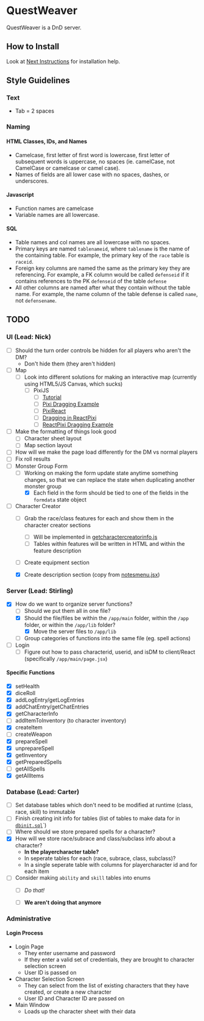 # QuestWeaver
QuestWeaver is a DnD server.

## How to Install
Look at [Next Instructions](./next.md) for installation help.


## Style Guidelines

### Text
- Tab = 2 spaces

### Naming

#### HTML Classes, IDs, and Names
- Camelcase, first letter of first word is lowercase, first letter of subsequent words is uppercase, no spaces (ie. camelCase, not CamelCase or camelcase or camel case). 
- Names of fields are all lower case with no spaces, dashes, or underscores.

#### Javascript
- Function names are camelcase
- Variable names are all lowercase.

#### SQL
- Table names and col names are all lowercase with no spaces.
- Primary keys are named `tablenameid`, where `tablename` is the name of the containing table. For example, the primary key of the `race` table is `raceid`.
- Foreign key columns are named the same as the primary key they are referencing. For example, a FK column would be called `defenseid` if it contains references to the PK `defenseid` of the table `defense` 
- All other columns are named after what they contain without the table name. For example, the name column of the table defense is called `name`, not `defensename`.



## TODO

### UI (Lead: Nick)
- [ ] Should the turn order controls be hidden for all players who aren't the DM?
  - Don't hide them (they aren't hidden)
- [ ] Map
  - [ ] Look into different solutions for making an interactive map (currently using HTML5/JS Canvas, which sucks)
    - [ ] PixiJS 
      - [ ] [Tutorial](https://blog.logrocket.com/getting-started-pixijs-react-create-canvas/)
      - [ ] [Pixi Dragging Example](https://pixijs.com/examples/events/dragging)
      - [ ] [PixiReact](https://pixijs.io/pixi-react/)
      - [ ] [Dragging in ReactPixi](https://roxgarage.medium.com/react-pixi-pt-1-dragging-a99f8e78f486)
      - [ ] [ReactPixi Dragging Example](https://codepen.io/inlet/pen/qBdjvdP) 
- [ ] Make the formatting of things look good
  - [ ] Character sheet layout
  - [ ] Map section layout
- [ ] How will we make the page load differently for the DM vs normal players
- [ ] Fix roll results
- [ ] Monster Group Form
  - [ ] Working on making the form update state anytime something changes, so that we can replace the state when duplicating another monster group
    - [x] Each field in the form should be tied to one of the fields in the `formdata` state object
- [ ] Character Creator
  - [ ] Grab the race/class features for each and show them in the character creator sections
    - [ ] Will be implemented in [getcharactercreatorinfo.js](app\lib\getcharactercreatorinfo.js)
    - [ ] Tables within features will be written in HTML and within the feature description 
  - [ ] Create equipment section
  - [x] Create description section (copy from [notesmenu.jsx](./app/main/NotesMenu.jsx))


### Server (Lead: Stirling) 
- [x] How do we want to organize server functions? 
  - [ ] Should we put them all in one file?
  - [x] Should the file/files be within the `/app/main` folder, within the `/app` folder, or within the `/app/lib` folder?
    - [x] Move the server files to `/app/lib`
  - [ ] Group categories of functions into the same file (eg. spell actions)
- [ ] Login
  - [ ] Figure out how to pass characterid, userid, and isDM to client/React (specifically `/app/main/page.jsx`)

#### Specific Functions
- [x] setHealth
- [x] diceRoll
- [x] addLogEntry/getLogEntries
- [x] addChatEntry/getChatEntries
- [x] getCharacterInfo
- [ ] addItemToInventory (to character inventory)
- [x] createItem
- [ ] createWeapon
- [x] prepareSpell
- [x] unprepareSpell
- [x] getInventory
- [x] getPreparedSpells
- [ ] getAllSpells
- [x] getAllItems

### Database (Lead: Carter)
- [ ] Set database tables which don't need to be modified at runtime (class, race, skill) to immutable
- [ ] Finish creating init info for tables (list of tables to make data for in [`dbinit.sql`](./app/files/sql/dbinitdata.sql)`)
- [ ] Where should we store prepared spells for a character?
- [x] How will we store race/subrace and class/subclass info about a character?
    - **In the playercharacter table?**
    - In seperate tables for each (race, subrace, class, subclass)?
    - In a single seperate table with columns for playercharacter id and for each item
- [ ] Consider making `ability` and `skill` tables into enums
  - [ ] *Do that!*
  - [ ] **We aren't doing that anymore**


### Administrative

#### Login Process
- Login Page
  - They enter username and password
  - If they enter a valid set of credentials, they are brought to character selection screen
  - User ID is passed on
- Character Selection Screen
  - They can select from the list of existing characters that they have created, or create a new character
  - User ID and Character ID are passed on 
- Main Window
  - Loads up the character sheet with their data